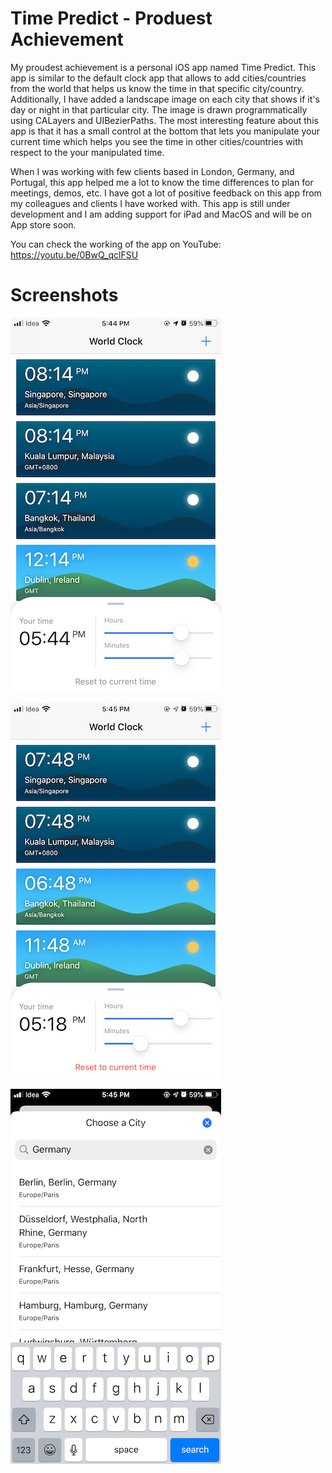# Time Predict - Produest Achievement

My proudest achievement is a personal iOS app named Time Predict. This app is similar to the default clock app that allows to add cities/countries from the world that helps us know the time in that specific city/country.
Additionally, I have added a landscape image on each city that shows if it's day or night in that particular city. The image is drawn programmatically using CALayers and UIBezierPaths.
The most interesting feature about this app is that it has a small control at the bottom that lets you manipulate your current time which helps you see the time in other cities/countries with respect to the your manipulated time.

When I was working with few clients based in London, Germany, and Portugal, this app helped me a lot to know the time differences to plan for meetings, demos, etc.
I have got a lot of positive feedback on this app from my colleagues and clients I have worked with.
This app is still under development and I am adding support for iPad and MacOS and will be on App store soon.

You can check the working of the app on YouTube: https://youtu.be/0BwQ_qclFSU

# Screenshots
![World Clock](https://github.com/KalpeshTalkar/Time-Predict---Produest-Achievement/blob/master/World%20Clock.PNG)

![World Clock - Manipulated Time](https://github.com/KalpeshTalkar/Time-Predict---Produest-Achievement/blob/master/World%20Clock%20-%20Manipulated%20Time.PNG)

![Add City](https://github.com/KalpeshTalkar/Time-Predict---Produest-Achievement/blob/master/Add%20Cities.PNG)
